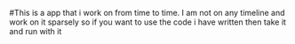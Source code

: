 #This is a  app that i work on from time to time. I am not on any timeline and work on it sparsely so if you want to use the code i have written then take it and run with it 